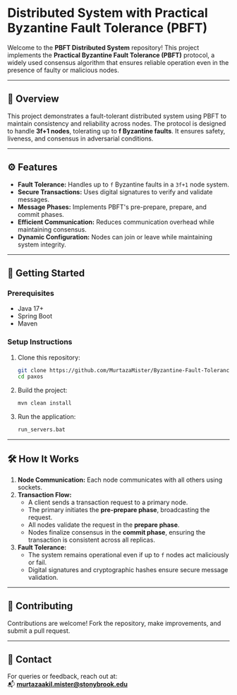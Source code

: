 # Distributed System with Practical Byzantine Fault Tolerance (PBFT)

Welcome to the **PBFT Distributed System** repository! This project implements the **Practical Byzantine Fault Tolerance (PBFT)** protocol, a widely used consensus algorithm that ensures reliable operation even in the presence of faulty or malicious nodes.

---

## 📝 **Overview**

This project demonstrates a fault-tolerant distributed system using PBFT to maintain consistency and reliability across nodes. The protocol is designed to handle **3f+1 nodes**, tolerating up to **f Byzantine faults**. It ensures safety, liveness, and consensus in adversarial conditions.

---

## ⚙️ **Features**

- **Fault Tolerance:** Handles up to `f` Byzantine faults in a `3f+1` node system.  
- **Secure Transactions:** Uses digital signatures to verify and validate messages.  
- **Message Phases:** Implements PBFT's pre-prepare, prepare, and commit phases.  
- **Efficient Communication:** Reduces communication overhead while maintaining consensus.  
- **Dynamic Configuration:** Nodes can join or leave while maintaining system integrity.  

---

## 🚀 **Getting Started**

### Prerequisites
- Java 17+
- Spring Boot
- Maven

### Setup Instructions
1. Clone this repository:  
   ```bash
   git clone https://github.com/MurtazaMister/Byzantine-Fault-Tolerance.git
   cd paxos
   ```
2. Build the project:
   ```bash
   mvn clean install
   ```
3. Run the application:
   ```bash
   run_servers.bat
   ```

---

## 🛠️ How It Works

1. **Node Communication:** Each node communicates with all others using sockets.  
2. **Transaction Flow:**  
   - A client sends a transaction request to a primary node.  
   - The primary initiates the **pre-prepare phase**, broadcasting the request.  
   - All nodes validate the request in the **prepare phase**.  
   - Nodes finalize consensus in the **commit phase**, ensuring the transaction is consistent across all replicas.  
3. **Fault Tolerance:**  
   - The system remains operational even if up to `f` nodes act maliciously or fail.  
   - Digital signatures and cryptographic hashes ensure secure message validation.  

---

## 🤝 Contributing

Contributions are welcome! Fork the repository, make improvements, and submit a pull request.

---

## 📧 Contact

For queries or feedback, reach out at:  
📬 **murtazaakil.mister@stonybrook.edu**
